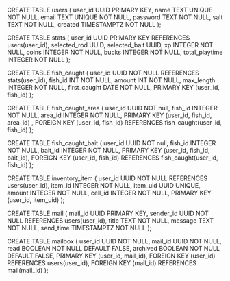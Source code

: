 CREATE TABLE users (
    user_id UUID PRIMARY KEY,
    name TEXT UNIQUE NOT NULL,
    email TEXT UNIQUE NOT NULL,
    password TEXT NOT NULL,
    salt TEXT NOT NULL,
    created TIMESTAMPTZ NOT NULL
);

CREATE TABLE stats (
    user_id UUID PRIMARY KEY REFERENCES users(user_id),
    selected_rod UUID,
    selected_bait UUID,
    xp INTEGER NOT NULL,
    coins INTEGER NOT NULL,
    bucks INTEGER NOT NULL,
    total_playtime INTEGER NOT NULL
);

CREATE TABLE fish_caught (
    user_id UUID NOT NULL REFERENCES stats(user_id),
    fish_id INT NOT NULL,
    amount INT NOT NULL,
    max_length INTEGER NOT NULL,
    first_caught DATE NOT NULL,
    PRIMARY KEY (user_id, fish_id)
);

CREATE TABLE fish_caught_area (
    user_id UUID NOT null,
    fish_id INTEGER NOT NULL,
    area_id INTEGER NOT NULL,
    PRIMARY KEY (user_id, fish_id, area_id) ,
    FOREIGN KEY (user_id, fish_id) REFERENCES fish_caught(user_id, fish_id)
);

CREATE TABLE fish_caught_bait (
    user_id UUID NOT null,
    fish_id INTEGER NOT NULL,
    bait_id INTEGER NOT NULL,
    PRIMARY KEY (user_id, fish_id, bait_id),
    FOREIGN KEY (user_id, fish_id) REFERENCES fish_caught(user_id, fish_id)
);

CREATE TABLE inventory_item (
    user_id UUID NOT NULL REFERENCES users(user_id),
    item_id INTEGER NOT NULL,
    item_uid UUID UNIQUE,
    amount INTEGER NOT NULL,
    cell_id INTEGER NOT NULL,
    PRIMARY KEY (user_id, item_uid)
);

CREATE TABLE mail (
    mail_id UUID PRIMARY KEY,
    sender_id UUID NOT NULL REFERENCES users(user_id),
    title TEXT NOT NULL,
    message TEXT NOT NULL,
    send_time TIMESTAMPTZ NOT NULL
);

CREATE TABLE mailbox (
    user_id UUID NOT NULL,
    mail_id UUID NOT NULL,
    read BOOLEAN NOT NULL DEFAULT FALSE,
    archived BOOLEAN NOT NULL DEFAULT FALSE,
    PRIMARY KEY (user_id, mail_id),
    FOREIGN KEY (user_id) REFERENCES users(user_id),
    FOREIGN KEY (mail_id) REFERENCES mail(mail_id)
);

